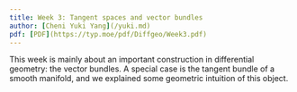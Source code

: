 ```yaml
---
title: Week 3: Tangent spaces and vector bundles
author: [Cheni Yuki Yang](/yuki.md)
pdf: [PDF](https://typ.moe/pdf/Diffgeo/Week3.pdf)
---
```


This week is mainly about an important construction in differential geometry: the vector bundles. A special case is the tangent bundle of a smooth manifold, and we explained some geometric intuition of this object.
